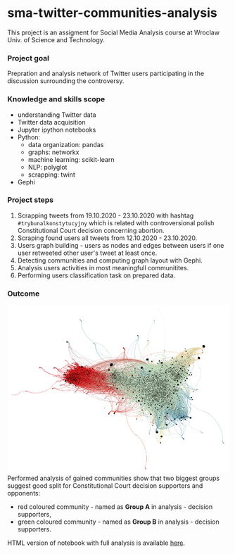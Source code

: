 # sma-twitter-communities-analysis

This project is an assigment for Social Media Analysis course at Wroclaw Univ. of Science and Technology.

### Project goal
Prepration and analysis network of Twitter users participating in the discussion surrounding the controversy.

### Knowledge and skills scope
* understanding Twitter data
* Twitter data acquisition
* Jupyter ipython notebooks
* Python:  
	* data organization: pandas
	* graphs: networkx
	* machine learning: scikit-learn
	* NLP: polyglot 
	* scrapping: twint
* Gephi

### Project steps
1. Scrapping tweets from 19.10.2020 - 23.10.2020 with hashtag `#trybunalkonstytucyjny` which is related with controversional polish Constitutional Court decision concerning abortion.
2. Scraping found users all tweets from 12.10.2020 - 23.10.2020.
3. Users graph building - users as nodes and edges between users if one user retweeted other user's tweet at least once.
4. Detecting communities and computing graph layout with Gephi.
5. Analysis users activities in most meaningfull communitites.
6. Performing users classification task on prepared data.

### Outcome
![Graph](./gephi/graph_v2_edited.png)
Performed analysis of gained communities show that two biggest groups suggest good split for Constitutional Court decision supporters and opponents:
- red coloured community - named as **Group A** in analysis - decision supporters,
- green coloured community - named as **Group B** in analysis - decision supporters.

HTML version of notebook with full analysis is available [here](https://kornelro.github.io/sma-twitter-communities-analysis/).